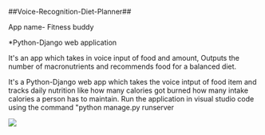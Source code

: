 ##Voice-Recognition-Diet-Planner##


App name- Fitness buddy

*Python-Django web application

It's an app which takes in voice input of food and amount, Outputs the number of macronutrients and recommends food for a balanced diet.

It's a Python-Django web app which takes the voice intput of food item and tracks daily nutrition like how many calories got burned how many intake calories a person has to maintain.
Run the application in visual studio code using the command
"python manage.py runserver

![](https://user-images.githubusercontent.com/59812663/105573960-32d94500-5d87-11eb-8b72-d3c974857da5.png")



